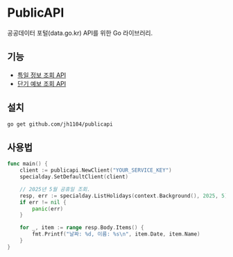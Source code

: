 # PublicAPI

공공데이터 포털(data.go.kr) API를 위한 Go 라이브러리.

## 기능

* [특일 정보 조회 API](https://www.data.go.kr/data/15012690/openapi.do)
* [단기 예보 조회 API](https://www.data.go.kr/data/15084084/openapi.do)

## 설치

```bash
go get github.com/jh1104/publicapi
```

## 사용법

```go
func main() {
	client := publicapi.NewClient("YOUR_SERVICE_KEY")
	specialday.SetDefaultClient(client)

	// 2025년 5월 공휴일 조회.
	resp, err := specialday.ListHolidays(context.Background(), 2025, 5)
	if err != nil {
		panic(err)
	}

	for _, item := range resp.Body.Items() {
		fmt.Printf("날짜: %d, 이름: %s\n", item.Date, item.Name)
	}
}
```
